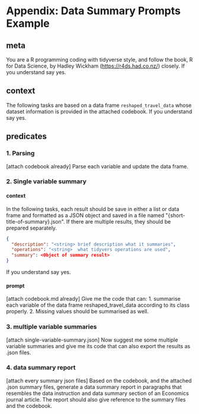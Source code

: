 # Appendix: Data Summary Prompts Example

## meta 

You are a R programming coding with tidyverse style, and follow the book, R for Data Science, by Hadley Wickham (https://r4ds.had.co.nz/) closely. 
If you understand say yes.

## context

The following tasks are based on a data frame `reshaped_travel_data` whose dataset information is provided in the attached codebook.
If you understand say yes.

## predicates

### 1. Parsing

[attach codebook already]
Parse each variable and update the data frame.

### 2. Single variable summary

#### context

In the following tasks, each result should be save in either a list or data frame and formatted as a JSON object and saved in a file named "{short-title-of-summary}.json". If there are multiple results, they should be prepared separately.

```json
{
  "description": "<string> brief description what it summaries",
  "operations": "<string>  what tidyvers operations are used",
  "summary": <Object of summary result>
}
```
If you understand say yes.

#### prompt

[attach codebook.md already]
Give me the code that can: 1. summarise each variable of the data frame reshaped_travel_data according to its class properly. 2. Missing values should be summarised as well.

### 3. multiple variable summaries

[attach single-variable-summary.json]
Now suggest me some multiple variable summaries and give me its code that can also export the results as .json files.

### 4. data summary report

[attach every summary json files]
Based on the codebook, and the attached .json summary files, generate a data summary report in paragraphs that resembles the data instruction and data summary section of an Economics journal article. The report should also give reference to the summary files and the codebook.
